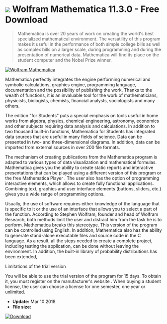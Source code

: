 # ![](https://cdn.softexe.net/static/icon/win.gif) Wolfram Mathematica 11.3.0 - Free Download

> Mathematica is over 20 years of work on creating the world's best specialized mathematical environment. The versatility of this program makes it useful in the performance of both simple college bills as well as complex bills on a larger scale, during programming and during the presentation of numerical data. Mathematica will find its place on the student computer and the Nobel Prize winner.

[![Wolfram Mathematica](https://gallery.dpcdn.pl/imgc/Tools/1165/g_-_420x350_1.5_-_x20101022165359.png)](https://softexe.net/win/education-science/maths/wolfram-mathematica:pRefh.html)

Mathematica perfectly integrates the engine performing numerical and symbolic calculations, graphics engine, programming language, documentation and the possibility of publishing the work. Thanks to the wealth of functions, it is an invaluable tool for the work of mathematicians, physicists, biologists, chemists, financial analysts, sociologists and many others.
 
 The edition "for Students" puts a special emphasis on tools useful in home works from algebra, physics, chemical engineering, astronomy, economics and other subjects requiring data analysis and calculations. In addition to two thousand built-in functions, Mathematica for Students has integrated data sources that are useful in many fields of science. Data can be presented in two- and three-dimensional diagrams. In addition, data can be imported from external sources in over 200 file formats.
 
 The mechanism of creating publications from the Mathematica program is adapted to various types of data visualization and mathematical formulas. Mathematica gives you the ability to create static reports and interactive presentations that can be played using a different version of this program or the free Mathematica Player . The user also has the option of programming interactive elements, which allows to create fully functional applications. Combining text, graphics and user interface elements (buttons, sliders, etc.) gives you a wide range of programming options.
 
 Usually, the use of software requires either knowledge of the language that is specific to it or the use of an interface that allows you to select a part of the function. According to Stephen Wolfram, founder and head of Wolfram Research, both methods limit the user and distract him from the task he is to perform. Mathematica breaks this stereotype. This version of the program can be controlled using English. In addition, Mathematica also has the ability to generate stand-alone executable files and source code in the C language. As a result, all the steps needed to create a complete project, including testing the application, can be done without leaving the environment. In addition, the built-in library of probability distributions has been extended,
 
 Limitations of the trial version
 
 You will be able to use the trial version of the program for 15 days. To obtain it, you must register on the manufacturer's website . When buying a student license, the user can choose a license for one semester, one year or unlimited.


- **Update:** Mar 10 2018
- **File size:** 

[![Download](https://cdn.softexe.net/static/img/download.png)](https://softexe.net/win/education-science/maths/wolfram-mathematica:pRefh.html)

